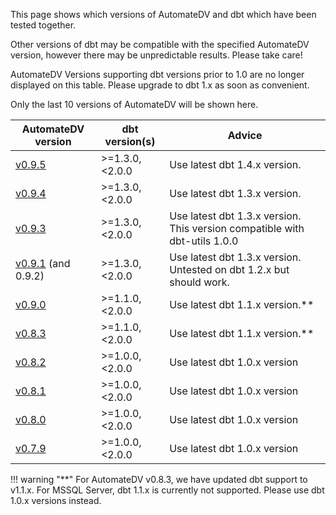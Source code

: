 This page shows which versions of AutomateDV and dbt which have been tested together. 

Other versions of dbt may be compatible with the specified AutomateDV version, however there may be unpredictable results. Please take care!

AutomateDV Versions supporting dbt versions prior to 1.0 are no longer displayed on this table. Please upgrade to dbt 1.x as soon as convenient.  

Only the last 10 versions of AutomateDV will be shown here. 

| AutomateDV version                                                           | dbt version(s)  | Advice                                                                     | 
|------------------------------------------------------------------------------|-----------------|----------------------------------------------------------------------------|
| [v0.9.5](https://hub.getdbt.com/datavault-uk/automate-dv/0.9.5/)             | >=1.3.0, <2.0.0 | Use latest dbt 1.4.x version.                                              |
| [v0.9.4](https://hub.getdbt.com/datavault-uk/automate-dv/0.9.4/)             | >=1.3.0, <2.0.0 | Use latest dbt 1.3.x version.                                              |
| [v0.9.3](https://hub.getdbt.com/datavault-uk/automate-dv/0.9.3/)             | >=1.3.0, <2.0.0 | Use latest dbt 1.3.x version. This version compatible with dbt-utils 1.0.0 |
| [v0.9.1](https://hub.getdbt.com/datavault-uk/automate-dv/0.9.1/) (and 0.9.2) | >=1.3.0, <2.0.0 | Use latest dbt 1.3.x version. Untested on dbt 1.2.x but should work.       |
| [v0.9.0](https://hub.getdbt.com/datavault-uk/automate-dv/0.9.0/)             | >=1.1.0, <2.0.0 | Use latest dbt 1.1.x version.**                                            |
| [v0.8.3](https://hub.getdbt.com/datavault-uk/automate-dv/0.8.3/)             | >=1.1.0, <2.0.0 | Use latest dbt 1.1.x version.**                                            |
| [v0.8.2](https://hub.getdbt.com/datavault-uk/automate-dv/0.8.2/)             | >=1.0.0, <2.0.0 | Use latest dbt 1.0.x version                                               |
| [v0.8.1](https://hub.getdbt.com/datavault-uk/automate-dv/0.8.1/)             | >=1.0.0, <2.0.0 | Use latest dbt 1.0.x version                                               |
| [v0.8.0](https://hub.getdbt.com/datavault-uk/automate-dv/0.8.0/)             | >=1.0.0, <2.0.0 | Use latest dbt 1.0.x version                                               |
| [v0.7.9](https://hub.getdbt.com/datavault-uk/automate-dv/0.7.9/)             | >=1.0.0, <2.0.0 | Use latest dbt 1.0.x version                                               |

!!! warning "**"
    For AutomateDV v0.8.3, we have updated dbt support to v1.1.x. For MSSQL Server, dbt 1.1.x is currently not supported.
    Please use dbt 1.0.x versions instead.